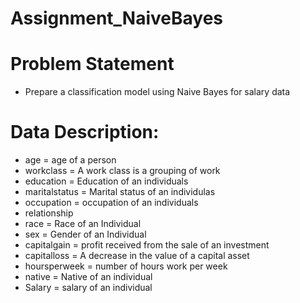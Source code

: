 # Assignment_NaiveBayes

# Problem Statement
+ Prepare a classification model using Naive Bayes for salary data 

# Data Description:

+ age = age of a person
+ workclass	= A work class is a grouping of work 
+ education	= Education of an individuals	
+ maritalstatus = Marital status of an individulas	
+ occupation	 = occupation of an individuals
+ relationship 	
+ race =  Race of an Individual
+ sex =  Gender of an Individual
+ capitalgain =  profit received from the sale of an investment	
+ capitalloss	= A decrease in the value of a capital asset
+ hoursperweek = number of hours work per week	
+ native = Native of an individual
+ Salary = salary of an individual
